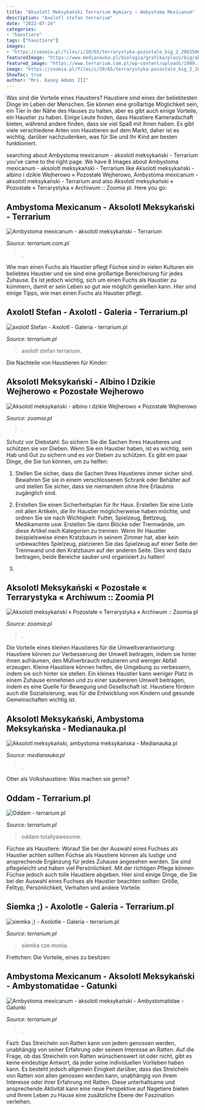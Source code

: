 ```yaml
---
title: "Aksolotl Meksykański Terrarium Wymiary ~ Ambystoma Mexicanum"
description: "Axolotl stefan terrarium"
date: "2022-07-24"
categories:
- "haustiere"
tags: ["haustiere"]
images:
- "https://zoomia.pl/files/i/20/65/terrarystyka-pozostale_big_2_2065506704.jpg?width=700&amp;height=690&amp;c=211"
featuredImage: "https://www.medianauka.pl/biologia/grafika/plazy/big/aksolotl-meksykanski-1.jpg"
featured_image: "https://www.terrarium.com.pl/wp-content/uploads/1989.jpg"
image: "https://zoomia.pl/files/i/20/65/terrarystyka-pozostale_big_2_2065506704.jpg?width=700&amp;height=690&amp;c=211"
ShowToc: true
author: "Mrs. Kasey Adams III"
---
```



Was sind die Vorteile eines Haustiers?
Haustiere sind eines der beliebtesten Dinge im Leben der Menschen. Sie können eine großartige Möglichkeit sein, ein Tier in der Nähe des Hauses zu halten, aber es gibt auch einige Vorteile, ein Haustier zu haben. Einige Leute finden, dass Haustiere Kameradschaft bieten, während andere finden, dass sie viel Spaß mit ihnen haben. Es gibt viele verschiedene Arten von Haustieren auf dem Markt, daher ist es wichtig, darüber nachzudenken, was für Sie und Ihr Kind am besten funktioniert.

	

		
searching about Ambystoma mexicanum - aksolotl meksykański - Terrarium you've came to the right page. We have 8 Images about Ambystoma mexicanum - aksolotl meksykański - Terrarium like Aksolotl meksykański - albino i dzikie Wejherowo « Pozostałe Wejherowo, Ambystoma mexicanum - aksolotl meksykański - Terrarium and also Aksolotl meksykański « Pozostałe « Terrarystyka « Archiwum :: Zoomia pl. Here you go:
		
    
## Ambystoma Mexicanum - Aksolotl Meksykański - Terrarium

<img loading=lazy src="https://www.terrarium.com.pl/wp-content/uploads/1989.jpg" onerror="this.onerror=null;this.src='https://tse1.mm.bing.net/th?id=OIP.jQh6rLQq77KwdVObCjCuoQHaE7&amp;pid=15.1';" alt="Ambystoma mexicanum - aksolotl meksykański - Terrarium">

_Source: terrarium.com.pl_

>. 

	

Wie man einen Fuchs als Haustier pflegt
Füchse sind in vielen Kulturen ein beliebtes Haustier und sie sind eine großartige Bereicherung für jedes Zuhause. Es ist jedoch wichtig, sich um einen Fuchs als Haustier zu kümmern, damit er sein Leben so gut wie möglich genießen kann. Hier sind einige Tipps, wie man einen Fuchs als Haustier pflegt.

    
## Axolotl Stefan - Axolotl - Galeria - Terrarium.pl

<img loading=lazy src="https://www.terrarium.pl/uploads/gallery/album_1153/gallery_55003_1153_22677.jpg" onerror="this.onerror=null;this.src='https://tse1.mm.bing.net/th?id=OIP.nXSBHN4BpPDBAiizPZvuQwHaEg&amp;pid=15.1';" alt="axolotl Stefan - Axolotl - Galeria - terrarium.pl">

_Source: terrarium.pl_

>axolotl stefan terrarium. 

	

Die Nachteile von Haustieren für Kinder:

    
## Aksolotl Meksykański - Albino I Dzikie Wejherowo « Pozostałe Wejherowo

<img loading=lazy src="https://zoomia.pl/files/i/64/91/terrarystyka-pozostale_big_1_649155078.jpg" onerror="this.onerror=null;this.src='https://tse3.mm.bing.net/th?id=OIP.OTVwxmOj6d2ohmN7a3nSvwHaFU&amp;pid=15.1';" alt="Aksolotl meksykański - albino i dzikie Wejherowo « Pozostałe Wejherowo">

_Source: zoomia.pl_

>. 

	

Schutz vor Diebstahl: So sichern Sie die Sachen Ihres Haustieres und schützen sie vor Dieben.
Wenn Sie ein Haustier haben, ist es wichtig, sein Hab und Gut zu sichern und es vor Dieben zu schützen. Es gibt ein paar Dinge, die Sie tun können, um zu helfen:
1. Stellen Sie sicher, dass die Sachen Ihres Haustieres immer sicher sind. Bewahren Sie sie in einem verschlossenen Schrank oder Behälter auf und stellen Sie sicher, dass sie niemandem ohne Ihre Erlaubnis zugänglich sind.

2. Erstellen Sie einen Sicherheitsplan für Ihr Haus. Erstellen Sie eine Liste mit allen Artikeln, die Ihr Haustier möglicherweise haben möchte, und ordnen Sie sie nach Wichtigkeit: Futter, Spielzeug, Bettzeug, Medikamente usw. Erstellen Sie dann Blöcke oder Trennwände, um diese Artikel nach Kategorien zu trennen. Wenn Ihr Haustier beispielsweise einen Kratzbaum in seinem Zimmer hat, aber kein unbewachtes Spielzeug, platzieren Sie das Spielzeug auf einer Seite der Trennwand und den Kratzbaum auf der anderen Seite. Dies wird dazu beitragen, beide Bereiche sauber und organisiert zu halten!

3.

    
## Aksolotl Meksykański « Pozostałe « Terrarystyka « Archiwum :: Zoomia Pl

<img loading=lazy src="https://zoomia.pl/files/i/20/65/terrarystyka-pozostale_big_2_2065506704.jpg?width=700&amp;height=690&amp;c=211" onerror="this.onerror=null;this.src='https://tse3.mm.bing.net/th?id=OIP.0npbbAMbLjj1Nf1CuiI-tgHaFS&amp;pid=15.1';" alt="Aksolotl meksykański « Pozostałe « Terrarystyka « Archiwum :: Zoomia pl">

_Source: zoomia.pl_

>. 

	

Die Vorteile eines kleinen Haustieres für die Umweltverantwortung: Haustiere können zur Verbesserung der Umwelt beitragen, indem sie hinter ihnen aufräumen, den Müllverbrauch reduzieren und weniger Abfall erzeugen.
Kleine Haustiere können helfen, die Umgebung zu verbessern, indem sie sich hinter sie stellen. Ein kleines Haustier kann weniger Platz in einem Zuhause einnehmen und zu einer saubereren Umwelt beitragen, indem es eine Quelle für Bewegung und Gesellschaft ist. Haustiere fördern auch die Sozialisierung, was für die Entwicklung von Kindern und gesunde Gemeinschaften wichtig ist.

    
## Aksolotl Meksykański, Ambystoma Meksykańska - Medianauka.pl

<img loading=lazy src="https://www.medianauka.pl/biologia/grafika/plazy/big/aksolotl-meksykanski-1.jpg" onerror="this.onerror=null;this.src='https://tse1.mm.bing.net/th?id=OIP.JJ1r34PNp6H_zaxCq_qKHwHaES&amp;pid=15.1';" alt="Aksolotl meksykański, ambystoma meksykańska - Medianauka.pl">

_Source: medianauka.pl_

>. 

	

Otter als Volkshaustiere: Was machen sie gerne?

    
## Oddam - Terrarium.pl

<img loading=lazy src="https://www.terrarium.pl/uploads/monthly_08_2020/post-102532-0-68318700-1597785274.jpg" onerror="this.onerror=null;this.src='https://tse3.mm.bing.net/th?id=OIP.SqL_ibbbjIBD5f9_eVrtjAHaEK&amp;pid=15.1';" alt="Oddam - terrarium.pl">

_Source: terrarium.pl_

>oddam totallyawesome. 

	

Füchse als Haustiere: Worauf Sie bei der Auswahl eines Fuchses als Haustier achten sollten
Füchse als Haustiere können als lustige und ansprechende Ergänzung für jedes Zuhause angesehen werden. Sie sind pflegeleicht und haben viel Persönlichkeit. Mit der richtigen Pflege können Füchse jedoch auch tolle Haustiere abgeben. Hier sind einige Dinge, die Sie bei der Auswahl eines Fuchses als Haustier beachten sollten: Größe, Felltyp, Persönlichkeit, Verhalten und andere Vorteile.

    
## Siemka ;) - Axolotle - Galeria - Terrarium.pl

<img loading=lazy src="https://www.terrarium.pl/uploads/gallery/album_286/gallery_16078_286_87701.jpg" onerror="this.onerror=null;this.src='https://tse2.mm.bing.net/th?id=OIP.B2vcE6ve0mt6m-AyKAoDzQHaFX&amp;pid=15.1';" alt="siemka ;) - Axolotle - Galeria - terrarium.pl">

_Source: terrarium.pl_

>siemka cze monia. 

	

Frettchen: Die Vorteile, eines zu besitzen:

    
## Ambystoma Mexicanum - Aksolotl Meksykański - Ambystomatidae - Gatunki

<img loading=lazy src="http://www.terrarium.pl/uploads/monthly_06_2013/ccs-3-0-97938000-1370374176.jpg" onerror="this.onerror=null;this.src='https://tse1.mm.bing.net/th?id=OIP.TgxscYB1jAtXkf_WrcyPSwHaEn&amp;pid=15.1';" alt="Ambystoma mexicanum - aksolotl meksykański - Ambystomatidae - Gatunki">

_Source: terrarium.pl_

>. 

	

Fazit: Das Streicheln von Ratten kann von jedem genossen werden, unabhängig von seiner Erfahrung oder seinem Interesse an Ratten.
Auf die Frage, ob das Streicheln von Ratten wünschenswert ist oder nicht, gibt es keine eindeutige Antwort, da jeder seine individuellen Vorlieben haben kann. Es besteht jedoch allgemein Einigkeit darüber, dass das Streicheln von Ratten von allen genossen werden kann, unabhängig von ihrem Interesse oder ihrer Erfahrung mit Ratten. Diese unterhaltsame und ansprechende Aktivität kann eine neue Perspektive auf Nagetiere bieten und Ihrem Leben zu Hause eine zusätzliche Ebene der Faszination verleihen.

